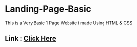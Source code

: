 # Landing-Page-Basic
This is a Very Basic 1 Page Website i made Using HTML &amp; CSS

## Link : [Click Here](https://sagar-aswar.github.io/Landing-Page-Basic/)
